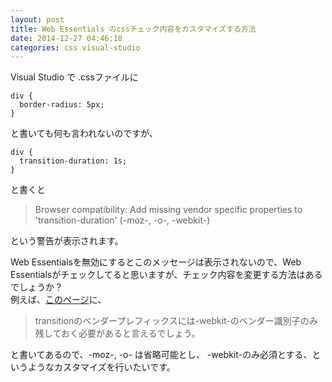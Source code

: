 ```yaml
---
layout: post
title: Web Essentials のcssチェック内容をカスタマイズする方法
date: 2014-12-27 04:46:18
categories: css visual-studio
---
```

<p>Visual Studio で .cssファイルに</p>

<pre><code>div {
  border-radius: 5px;
}
</code></pre>

<p>と書いても何も言われないのですが、</p>

<pre><code>div {
  transition-duration: 1s;
}
</code></pre>

<p>と書くと</p>

<blockquote>
  <p>Browser compatibility: Add missing vendor specific properties to 'transition-duration' (-moz-, -o-, -webkit-)</p>
</blockquote>

<p>という警告が表示されます。  </p>

<p>Web Essentialsを無効にするとこのメッセージは表示されないので、Web Essentialsがチェックしてると思いますが、チェック内容を変更する方法はあるでしょうか？<br>
例えば、<a href="https://w3g.jp/blog/tools/vendor_prefix_cleaning#transition" rel="nofollow">このページ</a>に、</p>

<blockquote>
  <p>transitionのベンダープレフィックスには-webkit-のベンダー識別子のみ残しておく必要があると言えるでしょう。</p>
</blockquote>

<p>と書いてあるので、-moz-, -o- は省略可能とし、 -webkit-のみ必須とする、というようなカスタマイズを行いたいです。</p>

